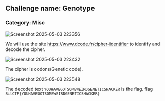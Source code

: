 ## Challenge name: Genotype
### Category: Misc

![Screenshot 2025-05-03 223356](https://github.com/user-attachments/assets/cc3ee475-c4cf-4dc0-b711-0839fd656487)

We will use the site https://www.dcode.fr/cipher-identifier to identify and decode the cipher.

![Screenshot 2025-05-03 223432](https://github.com/user-attachments/assets/067d4ca3-3863-43b5-9d00-32df6e46812c)

The cipher is codons(Genetic code).

![Screenshot 2025-05-03 223548](https://github.com/user-attachments/assets/43549d44-10da-45ea-84a5-d0f4817ffadb)

The decoded text `YOUHAVEGOTSOMEWEIRDGENETICSHACKER` is the flag. flag `BitCTF{YOUHAVEGOTSOMEWEIRDGENETICSHACKER}`
